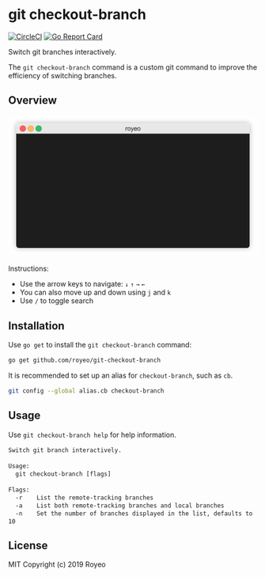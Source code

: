 # git checkout-branch

[![CircleCI](https://circleci.com/gh/royeo/git-checkout-branch.svg?style=shield)](https://circleci.com/gh/royeo/git-checkout-branch)
[![Go Report Card](https://goreportcard.com/badge/royeo/git-checkout-branch)](https://goreportcard.com/report/royeo/git-checkout-branch)

Switch git branches interactively.

The `git checkout-branch` command is a custom git command to improve the efficiency of switching branches.

## Overview

![](https://raw.githubusercontent.com/royeo/static/master/gif/git-checkout-branch.gif)

Instructions:
- Use the arrow keys to navigate: `↓` `↑` `→` `←`
- You can also move up and down using `j` and `k`
- Use `/` to toggle search

## Installation

Use `go get` to install the `git checkout-branch` command:

```sh
go get github.com/royeo/git-checkout-branch
```

It is recommended to set up an alias for `checkout-branch`, such as `cb`.

```sh
git config --global alias.cb checkout-branch
```

## Usage

Use `git checkout-branch help` for help information.

```
Switch git branch interactively.

Usage:
  git checkout-branch [flags]

Flags:
  -r    List the remote-tracking branches
  -a    List both remote-tracking branches and local branches
  -n    Set the number of branches displayed in the list, defaults to 10
```

## License

MIT Copyright (c) 2019 Royeo
